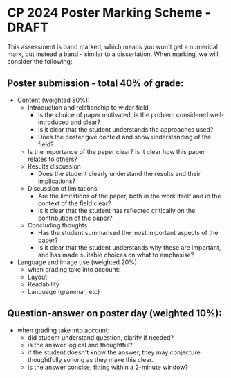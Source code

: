 # CP 2024 Poster Marking Scheme - DRAFT

This assessment is band marked, which means you won't get a numerical mark, but instead a band - similar to a dissertation.  When marking, we will consider the following:


## Poster submission - total 40% of grade: 
- Content (weighted 80%): 
    - Introduction and relationship to wider field
        - Is the choice of paper motivated, is the problem considered well-introduced and clear? 
        - Is it clear that the student understands the approaches used?
    	- Does the poster give context and show understanding of the field?
	- Is the importance of the paper clear?  Is it clear how this paper relates to others?
    - Results discussion
    	- Does the student clearly understand the results and their implications?
    - Discussion of limitations
    	- Are the limitations of the paper, both in the work itself and in the context of the field clear?
      	- Is it clear that the student has reflected critically on the contribution of the paper?
    - Concluding thoughts
    	- Has the student summarised the most important aspects of the paper?
      	- Is it clear that the student understands why these are important, and has made suitable choices on what to emphasise?
- Language and image use (weighted 20%):
	- when grading take into account:
    - Layout
    - Readability
    - Language (grammar, etc)


## Question-answer on poster day (weighted 10%):
- when grading take into account:
    - did student understand question, clarify if needed?
    - is the answer logical and thoughtful?
    - if the student doesn't know the answer, they may conjecture thoughtfully so long as they make this clear.  
    - is the answer concise, fitting within a 2-minute window?

